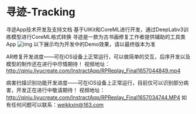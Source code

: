 # 寻迹-Tracking
寻迹App技术开发及支持文档
基于UIKit和CoreML进行开发，通过DeepLabv3训练模型进行CoreML格式转换
寻迹是一款为古书画修复工作者提供辅助的工具类App
![img](http://qiniu.liyucreate.com/InstractApp/Simulator%20Screen%20Shot%20-%20iPad%20Pro%20%2812.9-inch%29%20%285th%20generation%29%20-%202022-08-29%20at%2007.48.37.png)
以下展示均为开发中的Demo效果，请以最终版本为准

AR修复开发进度——可在iOS设备上正常运行，可以做简单的交互，后序开发以及模型的制作还在进行中尽情期待！
视频地址：http://qiniu.liyucreate.com/InstractApp/RPReplay_Final1657044849.mp4

病害扫描识别功能开发进度——可在iOS设备上正常运行，目前仅可以识别部分病害，开发正在进行中敬请期待！
视频地址：http://qiniu.liyucreate.com/InstractApp/RPReplay_Final1657034744.MP4
如有任何问题可以联系：weikkxin@163.com
